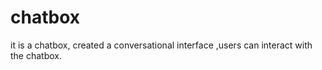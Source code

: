 # chatbox
it is a chatbox, created a conversational interface ,users can interact with the chatbox.
